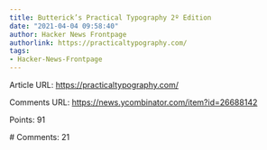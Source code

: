 ```yaml
---
title: Butterick’s Practical Typography 2º Edition
date: "2021-04-04 09:58:40"
author: Hacker News Frontpage
authorlink: https://practicaltypography.com/
tags:
- Hacker-News-Frontpage
---
```


<p>Article URL: <a href="https://practicaltypography.com/">https://practicaltypography.com/</a></p>
<p>Comments URL: <a href="https://news.ycombinator.com/item?id=26688142">https://news.ycombinator.com/item?id=26688142</a></p>
<p>Points: 91</p>
<p># Comments: 21</p>
